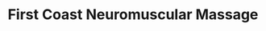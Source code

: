 ---
title: "First Coast Neuromuscular Massage"
url: /jacksonville/first-coast-neuromuscular-massage/
shop: Massage
---